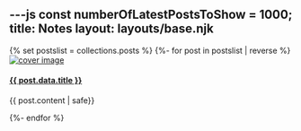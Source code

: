 ---js
const numberOfLatestPostsToShow = 1000;
title: Notes
layout: layouts/base.njk
---
<section class="posts">
{% set postslist = collections.posts %}
{%- for post in postslist | reverse %}
<article>
<a href="{{ post.url }}">
<img src="{{post.data.cover}}" alt="cover image" class="cover"/>
<h4>{{ post.data.title }}</h4></a>

{{ post.content | safe}}

</article>
{%- endfor %}
</section>

